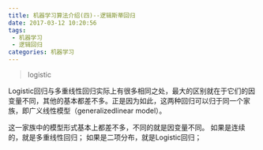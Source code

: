 ```yaml
---
title: 机器学习算法介绍(四)--逻辑斯蒂回归
date: 2017-03-12 10:20:56
tags:
 - 机器学习
 - 逻辑回归
categories: 机器学习
---
```

<blockquote class="blockquote-center">logistic</blockquote>
<!-- more -->
Logistic回归与多重线性回归实际上有很多相同之处，最大的区别就在于它们的因变量不同，其他的基本都差不多。正是因为如此，这两种回归可以归于同一个家族，即广义线性模型（generalizedlinear model）。

这一家族中的模型形式基本上都差不多，不同的就是因变量不同。
如果是连续的，就是多重线性回归；
如果是二项分布，就是Logistic回归；

